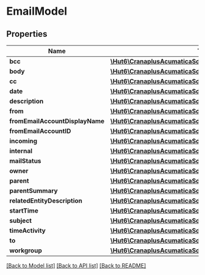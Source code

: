 # EmailModel

## Properties
Name | Type | Description | Notes
------------ | ------------- | ------------- | -------------
**bcc** | [**\Hut6\CranaplusAcumaticaSdk\Model\StringValueModel**](StringValueModel.md) |  | [optional] 
**body** | [**\Hut6\CranaplusAcumaticaSdk\Model\StringValueModel**](StringValueModel.md) |  | [optional] 
**cc** | [**\Hut6\CranaplusAcumaticaSdk\Model\StringValueModel**](StringValueModel.md) |  | [optional] 
**date** | [**\Hut6\CranaplusAcumaticaSdk\Model\DateTimeValueModel**](DateTimeValueModel.md) |  | [optional] 
**description** | [**\Hut6\CranaplusAcumaticaSdk\Model\StringValueModel**](StringValueModel.md) |  | [optional] 
**from** | [**\Hut6\CranaplusAcumaticaSdk\Model\StringValueModel**](StringValueModel.md) |  | [optional] 
**fromEmailAccountDisplayName** | [**\Hut6\CranaplusAcumaticaSdk\Model\StringValueModel**](StringValueModel.md) |  | [optional] 
**fromEmailAccountID** | [**\Hut6\CranaplusAcumaticaSdk\Model\IntValueModel**](IntValueModel.md) |  | [optional] 
**incoming** | [**\Hut6\CranaplusAcumaticaSdk\Model\BooleanValueModel**](BooleanValueModel.md) |  | [optional] 
**internal** | [**\Hut6\CranaplusAcumaticaSdk\Model\BooleanValueModel**](BooleanValueModel.md) |  | [optional] 
**mailStatus** | [**\Hut6\CranaplusAcumaticaSdk\Model\StringValueModel**](StringValueModel.md) |  | [optional] 
**owner** | [**\Hut6\CranaplusAcumaticaSdk\Model\StringValueModel**](StringValueModel.md) |  | [optional] 
**parent** | [**\Hut6\CranaplusAcumaticaSdk\Model\GuidValueModel**](GuidValueModel.md) |  | [optional] 
**parentSummary** | [**\Hut6\CranaplusAcumaticaSdk\Model\StringValueModel**](StringValueModel.md) |  | [optional] 
**relatedEntityDescription** | [**\Hut6\CranaplusAcumaticaSdk\Model\StringValueModel**](StringValueModel.md) |  | [optional] 
**startTime** | [**\Hut6\CranaplusAcumaticaSdk\Model\DateTimeValueModel**](DateTimeValueModel.md) |  | [optional] 
**subject** | [**\Hut6\CranaplusAcumaticaSdk\Model\StringValueModel**](StringValueModel.md) |  | [optional] 
**timeActivity** | [**\Hut6\CranaplusAcumaticaSdk\Model\EmailTimeActivityModel**](EmailTimeActivityModel.md) |  | [optional] 
**to** | [**\Hut6\CranaplusAcumaticaSdk\Model\StringValueModel**](StringValueModel.md) |  | [optional] 
**workgroup** | [**\Hut6\CranaplusAcumaticaSdk\Model\StringValueModel**](StringValueModel.md) |  | [optional] 

[[Back to Model list]](../README.md#documentation-for-models) [[Back to API list]](../README.md#documentation-for-api-endpoints) [[Back to README]](../README.md)


